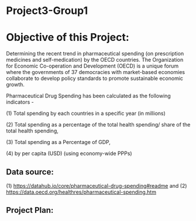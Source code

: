 # Project3-Group1

# Objective of this Project:
Determining the recent trend in pharmaceutical spending (on prescription medicines and self-medication) by the OECD countries. 
The Organization for Economic Co-operation and Development (OECD) is a unique forum where the governments of 37 democracies with market-based economies collaborate to develop policy standards to promote sustainable economic growth.

Pharmaceutical Drug Spending has been calculated as the following indicators -  

  (1) Total spending by each countries in a specific year (in millions)
  
  (2) Total spending as a percentage of the total health spending/ share of the total health spending, 
  
  (3) Total spending as a Percentage of GDP,
  
  (4) by per capita (USD) (using economy-wide PPPs)
  
## Data source: 
(1) https://datahub.io/core/pharmaceutical-drug-spending#readme and 
(2) https://data.oecd.org/healthres/pharmaceutical-spending.htm

  
## Project Plan:
  
  
  
